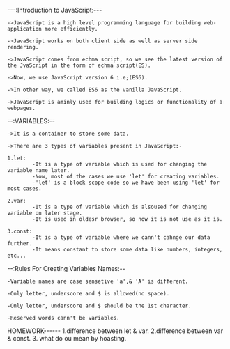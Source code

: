 ---:Introduction to JavaScript:---

    ->JavaScript is a high level programming language for building web-application more efficiently.

    ->JavaScript works on both client side as well as server side rendering.

    ->JavaScript comes from echma script, so we see the latest version of the JvaScript in the form of echma script(ES).

    ->Now, we use JavaScript version 6 i.e;(ES6).

    ->In other way, we called ES6 as the vanilla JavaScript.

    ->JavaScript is aminly used for building logics or functionality of a webpages.

--:VARIABLES:--

    ->It is a container to store some data.

    ->There are 3 types of variables present in JavaScript:-

    1.let: 
            -It is a type of variable which is used for changing the variable name later.
            -Now, most of the cases we use 'let' for creating variables.
            -'let' is a block scope code so we have been using 'let' for most cases.

    2.var:
            -It is a type of variable which is alsoused for changing variable on later stage.
            -It is used in oldesr browser, so now it is not use as it is.

    3.const:
            -It is a type of variable where we cann't cahnge our data further.
            -It means constant to store some data like numbers, integers, etc...

--:Rules For Creating Variables Names:--

    -Variable names are case sensetive 'a',& 'A' is different.
    
    -Only letter, underscore and $ is allowed(no space).
    
    -Only letter, underscore and $ should be the 1st character.
    
    -Reserved words cann't be variables.

HOMEWORK------
1.difference between let & var.
2.difference between var & const.
3. what do ou mean by hoasting.
